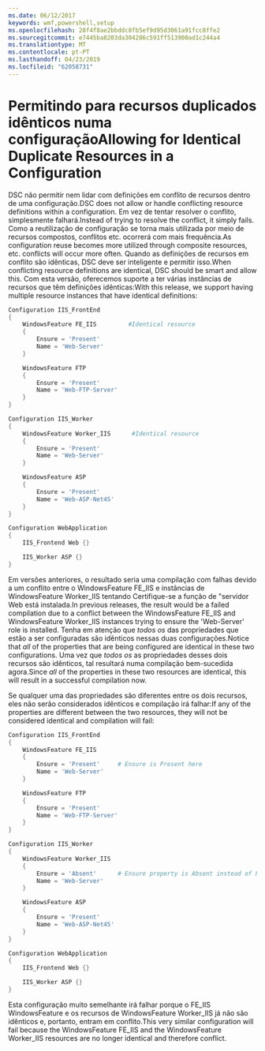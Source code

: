 ```yaml
---
ms.date: 06/12/2017
keywords: wmf,powershell,setup
ms.openlocfilehash: 28f4f8ae2bbddc8fb5ef9d95d3061a91fcc8ffe2
ms.sourcegitcommit: e7445ba8203da304286c591ff513900ad1c244a4
ms.translationtype: MT
ms.contentlocale: pt-PT
ms.lasthandoff: 04/23/2019
ms.locfileid: "62058731"
---
```

# <a name="allowing-for-identical-duplicate-resources-in-a-configuration"></a><span data-ttu-id="3e9ba-102">Permitindo para recursos duplicados idênticos numa configuração</span><span class="sxs-lookup"><span data-stu-id="3e9ba-102">Allowing for Identical Duplicate Resources in a Configuration</span></span>

<span data-ttu-id="3e9ba-103">DSC não permitir nem lidar com definições em conflito de recursos dentro de uma configuração.</span><span class="sxs-lookup"><span data-stu-id="3e9ba-103">DSC does not allow or handle conflicting resource definitions within a configuration.</span></span> <span data-ttu-id="3e9ba-104">Em vez de tentar resolver o conflito, simplesmente falhará.</span><span class="sxs-lookup"><span data-stu-id="3e9ba-104">Instead of trying to resolve the conflict, it simply fails.</span></span> <span data-ttu-id="3e9ba-105">Como a reutilização de configuração se torna mais utilizada por meio de recursos compostos, conflitos etc. ocorrerá com mais frequência.</span><span class="sxs-lookup"><span data-stu-id="3e9ba-105">As configuration reuse becomes more utilized through composite resources, etc. conflicts will occur more often.</span></span> <span data-ttu-id="3e9ba-106">Quando as definições de recursos em conflito são idênticas, DSC deve ser inteligente e permitir isso.</span><span class="sxs-lookup"><span data-stu-id="3e9ba-106">When conflicting resource definitions are identical, DSC should be smart and allow this.</span></span> <span data-ttu-id="3e9ba-107">Com esta versão, oferecemos suporte a ter várias instâncias de recursos que têm definições idênticas:</span><span class="sxs-lookup"><span data-stu-id="3e9ba-107">With this release, we support having multiple resource instances that have identical definitions:</span></span>

```powershell
Configuration IIS_FrontEnd
{
    WindowsFeature FE_IIS         #Identical resource
    {
        Ensure = 'Present'
        Name = 'Web-Server'
    }

    WindowsFeature FTP
    {
        Ensure = 'Present'
        Name = 'Web-FTP-Server'
    }
}

Configuration IIS_Worker
{
    WindowsFeature Worker_IIS      #Identical resource
    {
        Ensure = 'Present'
        Name = 'Web-Server'
    }

    WindowsFeature ASP
    {
        Ensure = 'Present'
        Name = 'Web-ASP-Net45'
    }
}

Configuration WebApplication
{
    IIS_Frontend Web {}

    IIS_Worker ASP {}
}
```

<span data-ttu-id="3e9ba-108">Em versões anteriores, o resultado seria uma compilação com falhas devido a um conflito entre o WindowsFeature FE_IIS e instâncias de WindowsFeature Worker_IIS tentando Certifique-se a função de "servidor Web está instalada.</span><span class="sxs-lookup"><span data-stu-id="3e9ba-108">In previous releases, the result would be a failed compilation due to a conflict between the WindowsFeature FE_IIS and WindowsFeature Worker_IIS instances trying to ensure the 'Web-Server' role is installed.</span></span> <span data-ttu-id="3e9ba-109">Tenha em atenção que *todos os* das propriedades que estão a ser configuradas são idênticos nessas duas configurações.</span><span class="sxs-lookup"><span data-stu-id="3e9ba-109">Notice that *all* of the properties that are being configured are identical in these two configurations.</span></span> <span data-ttu-id="3e9ba-110">Uma vez que *todos os* as propriedades desses dois recursos são idênticos, tal resultará numa compilação bem-sucedida agora.</span><span class="sxs-lookup"><span data-stu-id="3e9ba-110">Since *all* of the properties in these two resources are identical, this will result in a successful compilation now.</span></span>

<span data-ttu-id="3e9ba-111">Se qualquer uma das propriedades são diferentes entre os dois recursos, eles não serão considerados idênticos e compilação irá falhar:</span><span class="sxs-lookup"><span data-stu-id="3e9ba-111">If any of the properties are different between the two resources, they will not be considered identical and compilation will fail:</span></span>

```powershell
Configuration IIS_FrontEnd
{
    WindowsFeature FE_IIS
    {
        Ensure = 'Present'     # Ensure is Present here
        Name = 'Web-Server'
    }

    WindowsFeature FTP
    {
        Ensure = 'Present'
        Name = 'Web-FTP-Server'
    }
}

Configuration IIS_Worker
{
    WindowsFeature Worker_IIS
    {
        Ensure = 'Absent'      # Ensure property is Absent instead of Present
        Name = 'Web-Server'
    }

    WindowsFeature ASP
    {
        Ensure = 'Present'
        Name = 'Web-ASP-Net45'
    }
}

Configuration WebApplication
{
    IIS_Frontend Web {}

    IIS_Worker ASP {}
}
```

<span data-ttu-id="3e9ba-112">Esta configuração muito semelhante irá falhar porque o FE_IIS WindowsFeature e os recursos de WindowsFeature Worker_IIS já não são idênticos e, portanto, entram em conflito.</span><span class="sxs-lookup"><span data-stu-id="3e9ba-112">This very similar configuration will fail because the WindowsFeature FE_IIS and the WindowsFeature Worker_IIS resources are no longer identical and therefore conflict.</span></span>

